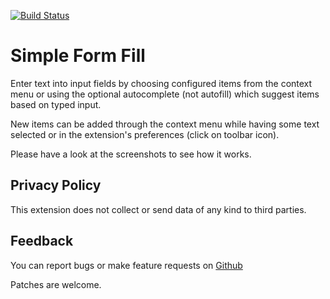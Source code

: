 [![Build Status](https://github.com/sblask/webextension-simple-form-fill/actions/workflows/build.yml/badge.svg)](https://github.com/sblask/webextension-simple-form-fill/actions/workflows/build.yml)

Simple Form Fill
================
Enter text into input fields by choosing configured items from the context menu
or using the optional autocomplete (not autofill) which suggest items based on
typed input.

New items can be added through the context menu while having some text selected
or in the extension's preferences (click on toolbar icon).

Please have a look at the screenshots to see how it works.

Privacy Policy
--------------

This extension does not collect or send data of any kind to third parties.

Feedback
--------

You can report bugs or make feature requests on
[Github](https://github.com/sblask/webextension-simple-form-fill)

Patches are welcome.
